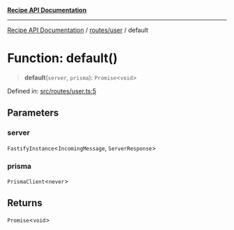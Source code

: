 [**Recipe API Documentation**](../../../README.md)

***

[Recipe API Documentation](../../../modules.md) / [routes/user](../README.md) / default

# Function: default()

> **default**(`server`, `prisma`): `Promise`\<`void`\>

Defined in: [src/routes/user.ts:5](https://github.com/arniber21/hackNYU-backend/blob/41dfafae9a025c928f718d5b479421bfcaba11bf/src/routes/user.ts#L5)

## Parameters

### server

`FastifyInstance`\<`IncomingMessage`, `ServerResponse`\>

### prisma

`PrismaClient`\<`never`\>

## Returns

`Promise`\<`void`\>
